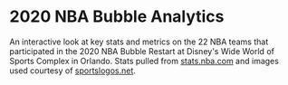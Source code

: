 # 2020 NBA Bubble Analytics 

An interactive look at key stats and metrics on the 22 NBA teams that participated in the 2020 NBA Bubble Restart at Disney's Wide World of Sports Complex in Orlando. Stats pulled from [stats.nba.com](https://stats.nba.com/) and images used courtesy of [sportslogos.net](https://www.sportslogos.net/).  
